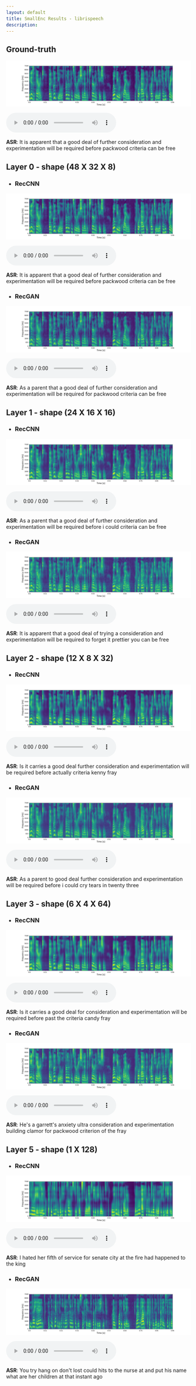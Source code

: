 ```yaml
---
layout: default
title: SmallEnc Results - librispeech
description:  
---
```


## Ground-truth

![Image](images/librispeech/LJ050-0099_ground_truth.png)

<audio controls>
<source src="audio/librispeech/LJ050-0099_ground_truth.wav" type="audio/mpeg">
Your browser does not support the audio element.
</audio>

**ASR**: It is apparent that a good deal of further consideration and experimentation will be required before packwood criteria can be free


## Layer 0 - shape (48 X 32 X 8)

* ### RecCNN
![Image](images/librispeech/LJ050-0099_layer_0_reccnn.png)

<audio controls>
<source src="audio/librispeech/LJ050-0099_layer_0_reccnn.wav" type="audio/mpeg">
Your browser does not support the audio element.
</audio>

**ASR**:  It is apparent that a good deal of further consideration and experimentation will be required before packwood criteria can be free



* ### RecGAN
![Image](images/librispeech/LJ050-0099_layer_0_recgan.png)

<audio controls>
<source src="audio/librispeech/LJ050-0099_layer_0_recgan.wav" type="audio/mpeg">
Your browser does not support the audio element.
</audio>

**ASR**:  As a parent that a good deal of further consideration and experimentation will be required for packwood criteria can be free



## Layer 1 - shape (24 X 16 X 16)

* ### RecCNN
![Image](images/librispeech/LJ050-0099_layer_1_reccnn.png)

<audio controls>
<source src="audio/librispeech/LJ050-0099_layer_1_reccnn.wav" type="audio/mpeg">
Your browser does not support the audio element.
</audio>

**ASR**:  As a parent that a good deal of further consideration and experimentation will be required before i could criteria can be free




* ### RecGAN
![Image](images/librispeech/LJ050-0099_layer_1_recgan.png)

<audio controls>
<source src="audio/librispeech/LJ050-0099_layer_1_recgan.wav" type="audio/mpeg">
Your browser does not support the audio element.
</audio>

**ASR**:  It is apparent that a good deal of trying a consideration and experimentation will be required to forget it prettier you can be free



## Layer 2 - shape (12 X 8 X 32)

* ### RecCNN
![Image](images/librispeech/LJ050-0099_layer_2_reccnn.png)

<audio controls>
<source src="audio/librispeech/LJ050-0099_layer_2_reccnn.wav" type="audio/mpeg">
Your browser does not support the audio element.
</audio>

**ASR**:  Is it carries a good deal further consideration and experimentation will be required before actually criteria kenny fray



* ### RecGAN
![Image](images/librispeech/LJ050-0099_layer_2_recgan.png)

<audio controls>
<source src="audio/librispeech/LJ050-0099_layer_2_recgan.wav" type="audio/mpeg">
Your browser does not support the audio element.
</audio>

**ASR**:  As a parent to good deal further consideration and experimentation will be required before i could cry tears in twenty three


## Layer 3 - shape (6 X 4 X 64)

* ### RecCNN
![Image](images/librispeech/LJ050-0099_layer_3_reccnn.png)

<audio controls>
<source src="audio/librispeech/LJ050-0099_layer_3_reccnn.wav" type="audio/mpeg">
Your browser does not support the audio element.
</audio>

**ASR**:  Is it carries a good deal for consideration and experimentation will be required before past the criteria candy fray


* ### RecGAN
![Image](images/librispeech/LJ050-0099_layer_3_recgan.png)

<audio controls>
<source src="audio/librispeech/LJ050-0099_layer_3_recgan.wav" type="audio/mpeg">
Your browser does not support the audio element.
</audio>

**ASR**:  He's a garrett's anxiety ultra consideration and experimentation building clamor for packwood criterion of the fray


## Layer 5 - shape (1 X 128)

* ### RecCNN
![Image](images/librispeech/LJ050-0099_layer_6_reccnn.png)

<audio controls>
<source src="audio/librispeech/LJ050-0099_layer_6_reccnn.wav" type="audio/mpeg">
Your browser does not support the audio element.
</audio>

**ASR**:  I hated her fifth of service for senate city at the fire had happened to the king


* ### RecGAN
![Image](images/librispeech/LJ050-0099_layer_6_recgan.png)

<audio controls>
<source src="audio/librispeech/LJ050-0099_layer_6_recgan.wav" type="audio/mpeg">
Your browser does not support the audio element.
</audio>

**ASR**:  You try hang on don't lost could hits to the nurse at and put his name what are her children at that instant ago

